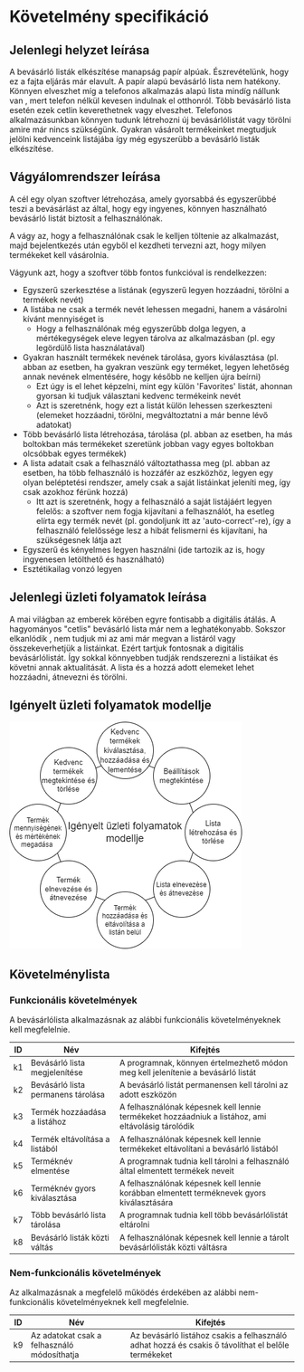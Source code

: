# Követelmény specifikáció

## Jelenlegi helyzet leírása
A bevásárló listák elkészítése manapság papír alpúak. Észrevételünk, hogy ez a fajta eljárás már elavult. A papír alapú bevásárló lista nem hatékony.
Könnyen elveszhet míg a telefonos alkalmazás alapú lista mindíg nállunk van , mert telefon nélkül kevesen indulnak el otthonról.
Több bevásárló lista esetén ezek cetlin keverethetnek vagy elveszhet. Telefonos alkalmazásunkban könnyen tudunk létrehozni új bevásárlólistát vagy törölni amire már nincs szükségünk.
Gyakran vásárolt termékeinket megtudjuk jelölni kedvenceink listájába így még egyszerübb a bevásárló listák elkészítése.


## Vágyálomrendszer leírása

A cél egy olyan szoftver létrehozása, amely gyorsabbá és egyszerűbbé teszi a bevásárlást az által, hogy egy ingyenes, könnyen használható bevásárló listát biztosít a felhasználónak.

A vágy az, hogy a felhasználónak csak le kelljen töltenie az alkalmazást, majd bejelentkezés után egyből el kezdheti tervezni azt, hogy milyen termékeket kell vásárolnia.

Vágyunk azt, hogy a szoftver több fontos funkcióval is rendelkezzen:

- Egyszerű szerkesztése a listának (egyszerű legyen hozzáadni, törölni a termékek nevét)
- A listába ne csak a termék nevét lehessen megadni, hanem a vásárolni kívánt mennyiséget is
  - Hogy a felhasználónak még egyszerűbb dolga legyen, a mértékegységek eleve legyen tárolva az alkalmazásban (pl. egy legördülő lista használatával)
- Gyakran használt termékek nevének tárolása, gyors kiválasztása (pl. abban az esetben, ha gyakran veszünk egy terméket, legyen lehetőség annak nevének elmentésére, hogy később ne kelljen újra beírni)
  - Ezt úgy is el lehet képzelni, mint egy külön 'Favorites' listát, ahonnan gyorsan ki tudjuk választani kedvenc termékeink nevét
  - Azt is szeretnénk, hogy ezt a listát külön lehessen szerkeszteni (elemeket hozzáadni, törölni, megváltoztatni a már benne lévő adatokat)
- Több bevásárló lista létrehozása, tárolása (pl. abban az esetben, ha más boltokban más termékeket szeretünk jobban vagy egyes boltokban olcsóbbak egyes termékek)
- A lista adatait csak a felhasználó változtathassa meg (pl. abban az esetben, ha több felhasználó is hozzáfér az eszközhöz, legyen egy olyan beléptetési rendszer, amely csak a saját listáinkat jeleníti meg, így csak azokhoz férünk hozzá)
  - Itt azt is szeretnénk, hogy a felhasználó a saját listájáért legyen felelős: a szoftver nem fogja kijavítani a felhasználót, ha esetleg elírta egy termék nevét (pl. gondoljunk itt az 'auto-correct'-re), így a felhasználó felelőssége lesz a hibát felismerni és kijavítani, ha szükségesnek látja azt
- Egyszerű és kényelmes legyen használni (ide tartozik az is, hogy ingyenesen letölthető és használható)
- Esztétikailag vonzó legyen

## Jelenlegi üzleti folyamatok leírása
A mai világban az emberek körében egyre fontisabb a digitális átálás. A hagyományos "cetlis" bevásárló lista már nem a leghatékonyabb. Sokszor elkanlódik , nem tudjuk mi az ami már megvan a listáról vagy összekeverhetjük a listáinkat. Ezért tartjuk fontosnak a digitális bevásárlólistát. Így sokkal könnyebben tudják rendszerezni a listáikat és követni annak aktualitását. A lista és a hozzá adott elemeket lehet hozzáadni, átnevezni és törölni.

## Igényelt üzleti folyamatok modellje

![modell](UML/igenyelt_folyamatok/Igenyelt_folyamatok.drawio.png)

## Követelménylista

### Funkcionális követelmények

A bevásárlólista alkalmazásnak az alábbi funkcionális követelményeknek kell megfelelnie.

| ID | Név | Kifejtés |
|----|-----|----------|
| k1 | Bevásárló lista megjelenítése | A programnak, könnyen értelmezhető módon meg kell jelenítenie a bevásárló listát|
| k2 | Bevásárló lista permanens tárolása | A bevásárló listát permanensen kell tárolni az adott eszközön |
| k3 | Termék hozzáadása a listához | A felhasználónak képesnek kell lennie termékeket hozzáadniuk a listához, ami eltávolásig tárolódik |
| k4 | Termék eltávolítása a listából | A felhasználónak képesnek kell lennie termékeket eltávolítani a bevásárló listából |
| k5 | Terméknév elmentése | A programnak tudnia kell tárolni a felhasználó által elmentett termékek neveit |
| k6 | Terméknév gyors kiválasztása | A felhasználónak képesnek kell lennie korábban elmentett terméknevek gyors kiválasztására |
| k7 | Több bevásárló lista tárolása | A programnak tudnia kell több bevásárlólistát eltárolni |
| k8 | Bevásárló listák közti váltás | A felhasználónak képesnek kell lennie a tárolt bevásárlólisták közti váltásra |

### Nem-funkcionális követelmények

Az alkalmazásnak a megfelelő működés érdekében az alábbi nem-funkcionális követelményeknek kell megfelelnie.

| ID | Név | Kifejtés |
|----|-----|----------|
| k9 | Az adatokat csak a felhasználó módosíthatja | Az bevásárló listához csakis a felhasználó adhat hozzá és csakis ő távolíthat el belőle termékeket |
